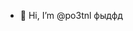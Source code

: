 - 👋 Hi, I’m @po3tnl
фыдфд

<!---
po3tnl/po3tnl is a ✨ special ✨ repository because its `README.md` (this file) appears on your GitHub profile.
You can click the Preview link to take a look at your changes.
--->
